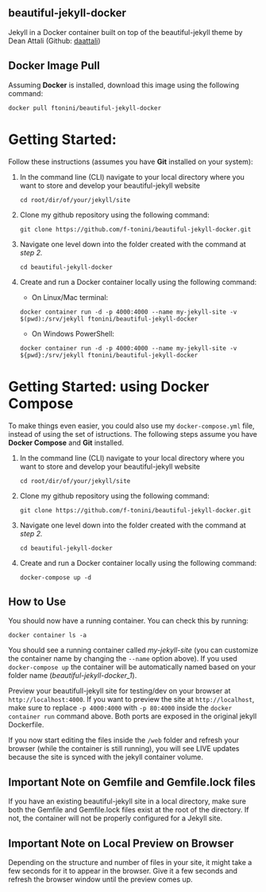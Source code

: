 ## beautiful-jekyll-docker

Jekyll in a Docker container built on top of the beautiful-jekyll theme by Dean Attali (Github: [daattali](https://github.com/daattali/beautiful-jekyll))

## Docker Image Pull

Assuming **Docker** is installed, download this image using the following command:

```
docker pull ftonini/beautiful-jekyll-docker
```    

# Getting Started:

Follow these instructions (assumes you have **Git** installed on your system):
1. In the command line (CLI) navigate to your local directory where you want to store and develop your beautiful-jekyll website
    
    ```
    cd root/dir/of/your/jekyll/site
    ```

2. Clone my github repository using the following command:

    ```
    git clone https://github.com/f-tonini/beautiful-jekyll-docker.git
    ```        

3.  Navigate one level down into the folder created with the command at *step 2.*

    ```
    cd beautiful-jekyll-docker
    ```    

4. Create and run a Docker container locally using the following command:
    * On Linux/Mac terminal:
    ```
    docker container run -d -p 4000:4000 --name my-jekyll-site -v $(pwd):/srv/jekyll ftonini/beautiful-jekyll-docker
    ```
    * On Windows PowerShell:
    ```
    docker container run -d -p 4000:4000 --name my-jekyll-site -v ${pwd}:/srv/jekyll ftonini/beautiful-jekyll-docker
    ```

# Getting Started: using Docker Compose

To make things even easier, you could also use my ```docker-compose.yml``` file, instead of using the set of istructions. The following steps assume you have **Docker Compose** and **Git** installed.

1. In the command line (CLI) navigate to your local directory where you want to store and develop your beautiful-jekyll website
    
    ```
    cd root/dir/of/your/jekyll/site
    ```

2. Clone my github repository using the following command:

    ```
    git clone https://github.com/f-tonini/beautiful-jekyll-docker.git
    ```        

3.  Navigate one level down into the folder created with the command at *step 2.*

    ```
    cd beautiful-jekyll-docker
    ```    

4. Create and run a Docker container locally using the following command:
   
    ```
    docker-compose up -d 
    ```

## How to Use

You should now have a running container. You can check this by running:

```
docker container ls -a
```

You should see a running container called *my-jekyll-site* (you can customize the container name by changing the ```--name``` option above). If you used ```docker-compose up``` the container will be automatically named based on your folder name (*beautiful-jekyll-docker_1*).

Preview your beautifull-jekyll site for testing/dev on your browser at ```http://localhost:4000```. If you want to preview the site at ```http://localhost```, 
make sure to replace ```-p 4000:4000``` with ```-p 80:4000``` inside the ```docker container run``` command above. Both ports are exposed in the original jekyll 
Dockerfile. 

If you now start editing the files inside the ```/web``` folder and refresh your browser (while the container is still running), you will see LIVE updates because the site is synced with the jekyll container volume. 

## Important Note on Gemfile and Gemfile.lock files

If you have an existing beautiful-jekyll site in a local directory, make sure both the Gemfile and Gemfile.lock files exist at the root of the directory. If not, the container will not be properly configured for a Jekyll site.

## Important Note on Local Preview on Browser

Depending on the structure and number of files in your site, it might take a few seconds for it to appear in the browser. Give it a few seconds and refresh the browser window
until the preview comes up.